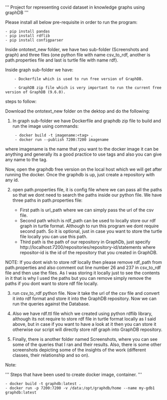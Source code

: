 ''' Project for representing covid dataset in knowledge graphs using graphDB '''


Please install all below pre-requisite in order to run the program:
    
	- pip install pandas
	- pip install rdflib
	- pip install configparser


Inside ontotext_new folder, we have two sub-folder (Screenshots and graph) and three files (one python file with name csv_to_rdf, another is path.properties file and last is turtle file with name rdf).

 Inside graph sub-folder we have:

        - Dockerfile which is used to run free version of GraphDB.

        - GraphDB zip file which is very important to run the current free version of GraphDB (9.6.0).

steps to follow: 

Download the ontotext_new folder on the dektop and do the following:

1. In graph sub-folder we have Dockerfile and graphdb zip file to build and run the image using commands:

        - docker build -t imagename:<tag> . 
        - docker run --publish 7200:7200 imagename 
  where imagename is the name that you want to the docker image it can be anything and generally its a good practice to use tags and also you can give any name to the tag.
  
Now, open the graphdb free version on the local host which we will get after running the docker. Once the graphdb is up, just create a repository with any id.

2. open path.properties file, it is config file where we can pass all the paths so that we dont need to search the paths inside our python file. We have three paths in path.properties file:
        
	- First path is url_path where we can simply pass the url of the csv file.
	- Second path which is rdf_path can be used to locally store our rdf graph in turtle format. Although to run this program we dont require second path. So it is optional,           just in case you want to store the turtle file locally you can use this path.
	- Third path is the path of our repository in GraphDb, just specify http://localhost:7200/repositories/repository-id/statements where repositor-id is the id of the                 repository that you created in GraphDB.

NOTE: If you dont wish to store rdf locally then please remove rdf_path from path.properties and also comment out line number 26 and 237 in csv_to_rdf file and then use the files. As I was storing it locally just to see the contents in it that is why I used the paths but you can remove simply remove the paths if you dont want to store rdf file locally.

3. run csv_to_rdf python file. Now it take the url of the csv file and convert it into rdf format and store it into the GraphDB repository. Now we can run the queries against the Database.

4. Also we have rdf.ttl file which we created using python rdflib library, although its not require to store rdf file in turtle format locally as I said above, but in case if you want to have a look at it then you can store it otherwise our script will directly store rdf graph into GraphDB repository.

5. Finally, there is another folder named Screenshots, where you can see some of the queries that I ran and their results. Also, there is some other screenshots depicting some of the insights of the work (different classes, their relationship and so on).

Note: 


''' Steps that have been used to create docker image, container. '''

    - docker build -t graphdb:latest .
    - docker run -p 7200:7200 -v /data:/opt/graphdb/home --name my-gdb1 graphdb:latest
